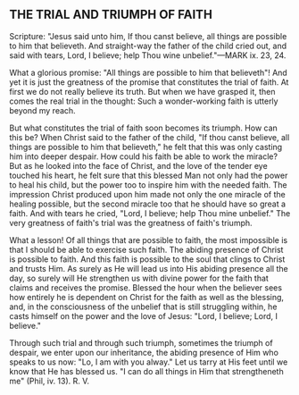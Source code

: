 ## THE TRIAL AND TRIUMPH OF FAITH ##

Scripture: "Jesus said unto him, If thou canst believe, all things are possible to him that believeth. And straight-way the father of the child cried out, and said with tears, Lord, I believe; help Thou wine unbelief."—MARK ix. 23, 24.



What a glorious promise: "All things are possible to him that believeth"! And yet it is just the greatness of the promise that constitutes the trial of faith. At first we do not really believe its truth. But when we have grasped it, then comes the real trial in the thought: Such a wonder-working faith is utterly beyond my reach.



But what constitutes the trial of faith soon becomes its triumph. How can this be? When Christ said to the father of the child, "If thou canst believe, all things are possible to him that believeth," he felt that this was only casting him into deeper despair. How could his faith be able to work the miracle? But as he looked into the face of Christ, and the love of the tender eye touched his heart, he felt sure that this blessed Man not only had the power to heal his child, but the power too to inspire him with the needed faith. The impression Christ produced upon him made not only the one miracle of the healing possible, but the second miracle too that he should have so great a faith. And with tears he cried, "Lord, I believe; help Thou mine unbelief." The very greatness of faith's trial was the greatness of faith's triumph.



What a lesson! Of all things that are possible to faith, the most impossible is that I should be able to exercise such faith. The abiding presence of Christ is possible to faith. And this faith is possible to the soul that clings to Christ and trusts Him. As surely as He will lead us into His abiding presence all the day, so surely will He strengthen us with divine power for the faith that claims and receives the promise. Blessed the hour when the believer sees how entirely he is dependent on Christ for the faith as well as the blessing, and, in the consciousness of the unbelief that is still struggling within, he casts himself on the power and the love of Jesus: "Lord, I believe; Lord, I believe."



Through such trial and through such triumph, sometimes the triumph of despair, we enter upon our inheritance, the abiding presence of Him who speaks to us now: "Lo, I am with you alway." Let us tarry at His feet until we know that He has blessed us. "I can do all things in Him that strengtheneth me" (Phil, iv. 13). R. V.

